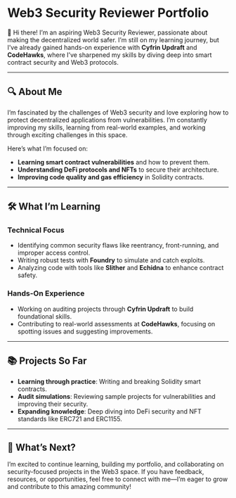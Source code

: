 # Web3 Security Reviewer Portfolio  

👋 Hi there! I’m an aspiring Web3 Security Reviewer, passionate about making the decentralized world safer. I’m still on my learning journey, but I’ve already gained hands-on experience with **Cyfrin Updraft** and **CodeHawks**, where I’ve sharpened my skills by diving deep into smart contract security and Web3 protocols.  

---

## 🔍 **About Me**  

I’m fascinated by the challenges of Web3 security and love exploring how to protect decentralized applications from vulnerabilities. I’m constantly improving my skills, learning from real-world examples, and working through exciting challenges in this space.  

Here’s what I’m focused on:  
- **Learning smart contract vulnerabilities** and how to prevent them.  
- **Understanding DeFi protocols and NFTs** to secure their architecture.  
- **Improving code quality and gas efficiency** in Solidity contracts.  

---

## 🛠 **What I’m Learning**  

### **Technical Focus**  
- Identifying common security flaws like reentrancy, front-running, and improper access control.  
- Writing robust tests with **Foundry** to simulate and catch exploits.  
- Analyzing code with tools like **Slither** and **Echidna** to enhance contract safety.  

### **Hands-On Experience**  
- Working on auditing projects through **Cyfrin Updraft** to build foundational skills.  
- Contributing to real-world assessments at **CodeHawks**, focusing on spotting issues and suggesting improvements.  

---

## 📚 **Projects So Far**  

- **Learning through practice**: Writing and breaking Solidity smart contracts.  
- **Audit simulations**: Reviewing sample projects for vulnerabilities and improving their security.  
- **Expanding knowledge**: Deep diving into DeFi security and NFT standards like ERC721 and ERC1155.  

---

## 🌱 **What’s Next?**  

I’m excited to continue learning, building my portfolio, and collaborating on security-focused projects in the Web3 space. If you have feedback, resources, or opportunities, feel free to connect with me—I’m eager to grow and contribute to this amazing community!  
